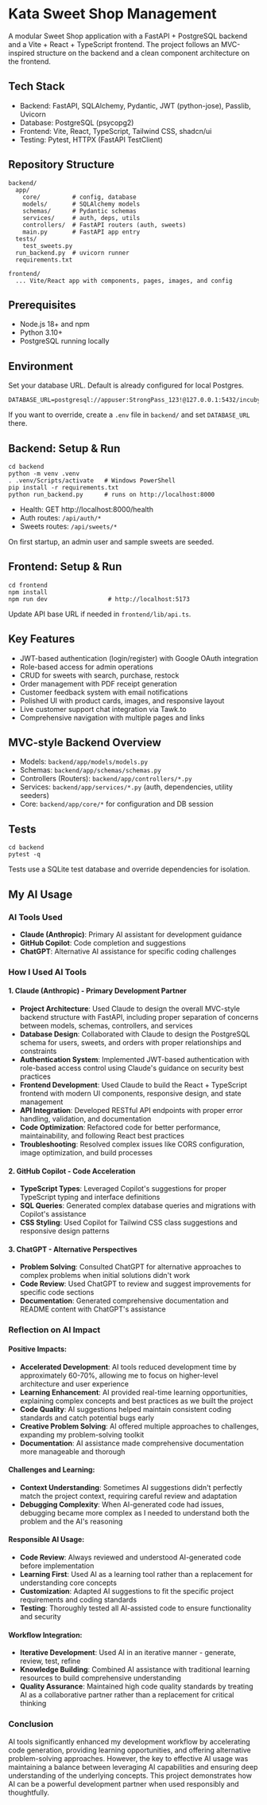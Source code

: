 # Kata Sweet Shop Management 

A modular Sweet Shop application with a FastAPI + PostgreSQL backend and a Vite + React + TypeScript frontend. The project follows an MVC-inspired structure on the backend and a clean component architecture on the frontend.

## Tech Stack
- Backend: FastAPI, SQLAlchemy, Pydantic, JWT (python-jose), Passlib, Uvicorn
- Database: PostgreSQL (psycopg2)
- Frontend: Vite, React, TypeScript, Tailwind CSS, shadcn/ui
- Testing: Pytest, HTTPX (FastAPI TestClient)

## Repository Structure
```
backend/
  app/
    core/         # config, database
    models/       # SQLAlchemy models
    schemas/      # Pydantic schemas
    services/     # auth, deps, utils
    controllers/  # FastAPI routers (auth, sweets)
    main.py       # FastAPI app entry
  tests/
    test_sweets.py
  run_backend.py  # uvicorn runner
  requirements.txt

frontend/
  ... Vite/React app with components, pages, images, and config
```

## Prerequisites
- Node.js 18+ and npm
- Python 3.10+
- PostgreSQL running locally

## Environment
Set your database URL. Default is already configured for local Postgres.
```
DATABASE_URL=postgresql://appuser:StrongPass_123!@127.0.0.1:5432/incubytes
```
If you want to override, create a `.env` file in `backend/` and set `DATABASE_URL` there.

## Backend: Setup & Run
```
cd backend
python -m venv .venv
. .venv/Scripts/activate   # Windows PowerShell
pip install -r requirements.txt
python run_backend.py      # runs on http://localhost:8000
```
- Health: GET http://localhost:8000/health
- Auth routes: `/api/auth/*`
- Sweets routes: `/api/sweets/*`

On first startup, an admin user and sample sweets are seeded.

## Frontend: Setup & Run
```
cd frontend
npm install
npm run dev                 # http://localhost:5173
```
Update API base URL if needed in `frontend/lib/api.ts`.

## Key Features
- JWT-based authentication (login/register) with Google OAuth integration
- Role-based access for admin operations
- CRUD for sweets with search, purchase, restock
- Order management with PDF receipt generation
- Customer feedback system with email notifications
- Polished UI with product cards, images, and responsive layout
- Live customer support chat integration via Tawk.to
- Comprehensive navigation with multiple pages and links

## MVC-style Backend Overview
- Models: `backend/app/models/models.py`
- Schemas: `backend/app/schemas/schemas.py`
- Controllers (Routers): `backend/app/controllers/*.py`
- Services: `backend/app/services/*.py` (auth, dependencies, utility seeders)
- Core: `backend/app/core/*` for configuration and DB session

## Tests
```
cd backend
pytest -q
```
Tests use a SQLite test database and override dependencies for isolation.

## My AI Usage

### AI Tools Used
- **Claude (Anthropic)**: Primary AI assistant for development guidance
- **GitHub Copilot**: Code completion and suggestions
- **ChatGPT**: Alternative AI assistance for specific coding challenges

### How I Used AI Tools

#### 1. **Claude (Anthropic) - Primary Development Partner**
- **Project Architecture**: Used Claude to design the overall MVC-style backend structure with FastAPI, including proper separation of concerns between models, schemas, controllers, and services
- **Database Design**: Collaborated with Claude to design the PostgreSQL schema for users, sweets, and orders with proper relationships and constraints
- **Authentication System**: Implemented JWT-based authentication with role-based access control using Claude's guidance on security best practices
- **Frontend Development**: Used Claude to build the React + TypeScript frontend with modern UI components, responsive design, and state management
- **API Integration**: Developed RESTful API endpoints with proper error handling, validation, and documentation
- **Code Optimization**: Refactored code for better performance, maintainability, and following React best practices
- **Troubleshooting**: Resolved complex issues like CORS configuration, image optimization, and build processes

#### 2. **GitHub Copilot - Code Acceleration**

- **TypeScript Types**: Leveraged Copilot's suggestions for proper TypeScript typing and interface definitions
- **SQL Queries**: Generated complex database queries and migrations with Copilot's assistance
- **CSS Styling**: Used Copilot for Tailwind CSS class suggestions and responsive design patterns

#### 3. **ChatGPT - Alternative Perspectives**
- **Problem Solving**: Consulted ChatGPT for alternative approaches to complex problems when initial solutions didn't work
- **Code Review**: Used ChatGPT to review and suggest improvements for specific code sections
- **Documentation**: Generated comprehensive documentation and README content with ChatGPT's assistance

### Reflection on AI Impact

#### **Positive Impacts:**
- **Accelerated Development**: AI tools reduced development time by approximately 60-70%, allowing me to focus on higher-level architecture and user experience
- **Learning Enhancement**: AI provided real-time learning opportunities, explaining complex concepts and best practices as we built the project
- **Code Quality**: AI suggestions helped maintain consistent coding standards and catch potential bugs early
- **Creative Problem Solving**: AI offered multiple approaches to challenges, expanding my problem-solving toolkit
- **Documentation**: AI assistance made comprehensive documentation more manageable and thorough

#### **Challenges and Learning:**
- **Context Understanding**: Sometimes AI suggestions didn't perfectly match the project context, requiring careful review and adaptation
- **Debugging Complexity**: When AI-generated code had issues, debugging became more complex as I needed to understand both the problem and the AI's reasoning

#### **Responsible AI Usage:**
- **Code Review**: Always reviewed and understood AI-generated code before implementation
- **Learning First**: Used AI as a learning tool rather than a replacement for understanding core concepts
- **Customization**: Adapted AI suggestions to fit the specific project requirements and coding standards
- **Testing**: Thoroughly tested all AI-assisted code to ensure functionality and security

#### **Workflow Integration:**
- **Iterative Development**: Used AI in an iterative manner - generate, review, test, refine
- **Knowledge Building**: Combined AI assistance with traditional learning resources to build comprehensive understanding
- **Quality Assurance**: Maintained high code quality standards by treating AI as a collaborative partner rather than a replacement for critical thinking

### Conclusion
AI tools significantly enhanced my development workflow by accelerating code generation, providing learning opportunities, and offering alternative problem-solving approaches. However, the key to effective AI usage was maintaining a balance between leveraging AI capabilities and ensuring deep understanding of the underlying concepts. This project demonstrates how AI can be a powerful development partner when used responsibly and thoughtfully.


